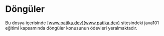 # Döngüler

 Bu dosya içerisinde [www.patika.dev](www.patika.dev) sitesindeki java101 eğitimi kapsamında döngüler konusunun ödevleri yeralmaktadır.
